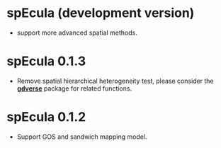 # spEcula (development version)

* support more advanced spatial methods.

# spEcula 0.1.3

* Remove spatial hierarchical heterogeneity test, please consider the [**gdverse**](https://spatlyu.github.io/gdverse) package for related functions.

# spEcula 0.1.2

* Support GOS and sandwich mapping model.
